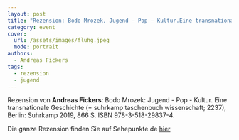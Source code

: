 ```yaml
---
layout: post
title: "Rezension: Bodo Mrozek, Jugend – Pop – Kultur.Eine transnationale Geschichte, 2019"
category: event
cover:
  url: /assets/images/fluhg.jpeg
  mode: portrait
authors:
  - Andreas Fickers
tags:
  - rezension
  - jugend
---
```


Rezension von **Andreas Fickers**: Bodo Mrozek: Jugend - Pop - Kultur. Eine transnationale Geschichte (= suhrkamp taschenbuch wissenschaft; 2237), Berlin: Suhrkamp 2019, 866 S. ISBN 978-3-518-29837-4.

<!-- more -->

Die ganze Rezension finden Sie auf Sehepunkte.de [hier](http://www.sehepunkte.de/2022/01/35360.html)
